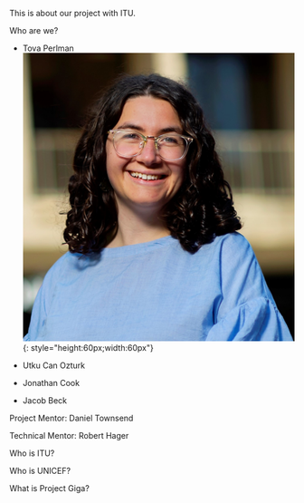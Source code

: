 This is about our project with ITU.

Who are we?

- Tova Perlman
![Image](Images/cropped.jpg){: style="height:60px;width:60px"}

- Utku Can Ozturk
- Jonathan Cook
- Jacob Beck

Project Mentor:
Daniel Townsend

Technical Mentor: 
Robert Hager

Who is ITU?

Who is UNICEF?

What is Project Giga?
